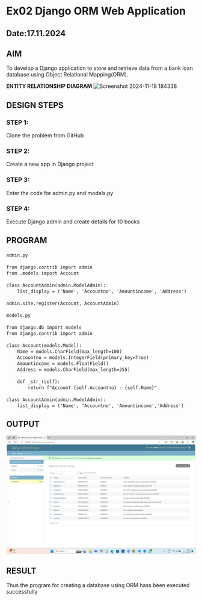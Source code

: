   # Ex02 Django ORM Web Application
## Date:17.11.2024

## AIM
To develop a Django application to store and retrieve data from a bank loan database using Object Relational Mapping(ORM).

**ENTITY RELATIONSHIP DIAGRAM**
![Screenshot 2024-11-18 184338](https://github.com/user-attachments/assets/e412ab45-978b-426c-bc16-b1595bd9aee4)


## DESIGN STEPS

### STEP 1:
Clone the problem from GitHub

### STEP 2:
Create a new app in Django project

### STEP 3:
Enter the code for admin.py and models.py

### STEP 4:
Execute Django admin and create details for 10 books

## PROGRAM
```
admin.py

from django.contrib import admin
from .models import Account

class AccountAdmin(admin.ModelAdmin):
    list_display = ('Name', 'Accountno', 'Amountincome', 'Address')

admin.site.register(Account, AccountAdmin)

models.py

from django.db import models
from django.contrib import admin

class Account(models.Model):
    Name = models.CharField(max_length=100)  
    Accountno = models.IntegerField(primary_key=True)  
    Amountincome = models.FloatField()
    Address = models.CharField(max_length=255) 

    def _str_(self):
        return f"Account {self.Accountno} - {self.Name}"

class AccountAdmin(admin.ModelAdmin):
    list_display = ('Name', 'Accountno', 'Amountincome','Address')
```    


## OUTPUT
![alt text](<Screenshot (25).png>)



## RESULT
Thus the program for creating a database using ORM hass been executed successfully
